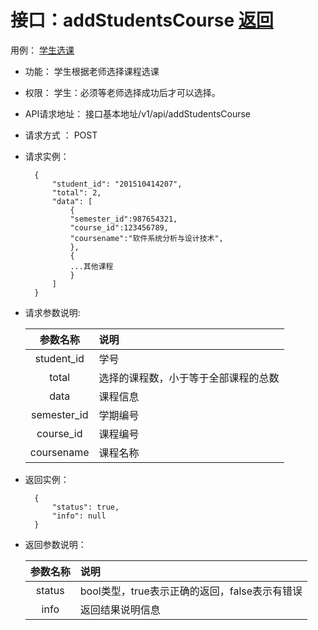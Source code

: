 # 接口：addStudentsCourse  [返回](../README.md)
用例： [学生选课](../example/学生选课.md)

- 功能：
    学生根据老师选择课程选课
    
- 权限：
    学生：必须等老师选择成功后才可以选择。
    
- API请求地址： 
    接口基本地址/v1/api/addStudentsCourse

- 请求方式 ：
    POST
 
- 请求实例：  

        { 
            "student_id": "201510414207", 
            "total": 2,
            "data": [
                {
                "semester_id":987654321,
                "course_id":123456789,
                "coursename":"软件系统分析与设计技术",
                }, 
                {
                ...其他课程
                }
            ] 
        }


- 请求参数说明:       
 
  |参数名称|说明|
  |:---------:|:--------------------------------------------------------|      
  |student_id|学号|
  |total|选择的课程数，小于等于全部课程的总数|
  |data|课程信息|
  |semester_id|学期编号|
  |course_id|课程编号|
  |coursename|课程名称|   
 
- 返回实例：

        {         
            "status": true,
            "info": null
        }

- 返回参数说明：    
 
  |参数名称|说明|
  |:---------:|:--------------------------------------------------------|      
  |status|bool类型，true表示正确的返回，false表示有错误|
  |info|返回结果说明信息|

